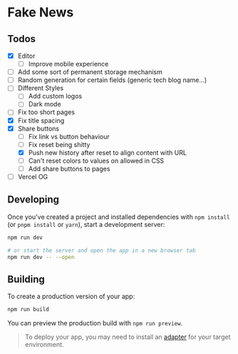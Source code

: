 # Fake News

## Todos

- [x] Editor
  - [ ] Improve mobile experience
- [ ] Add some sort of permanent storage mechanism
- [ ] Random generation for certain fields (generic tech blog name...)
- [ ] Different Styles
  - [ ] Add custom logos
  - [ ] Dark mode
- [ ] Fix too short pages
- [x] Fix title spacing 
- [x] Share buttons
  - [ ] Fix link vs button behaviour
  - [ ] Fix reset being shitty
   - [x] Push new history after reset to align content with URL
   - [ ] Can't reset colors to values on allowed in CSS
  - [ ] Add share buttons to pages
- [ ] Vercel OG

## Developing

Once you've created a project and installed dependencies with `npm install` (or `pnpm install` or `yarn`), start a development server:

```bash
npm run dev

# or start the server and open the app in a new browser tab
npm run dev -- --open
```

## Building

To create a production version of your app:

```bash
npm run build
```

You can preview the production build with `npm run preview`.

> To deploy your app, you may need to install an [adapter](https://kit.svelte.dev/docs/adapters) for your target environment.
